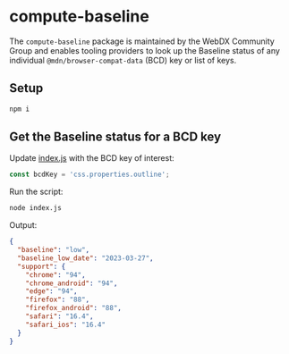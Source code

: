 # compute-baseline

The `compute-baseline` package is maintained by the WebDX Community Group and enables tooling providers to look up the Baseline status of any individual `@mdn/browser-compat-data` (BCD) key or list of keys.

## Setup

```sh
npm i
```

## Get the Baseline status for a BCD key

Update [index.js](index.js) with the BCD key of interest:

```js
const bcdKey = 'css.properties.outline';
```

Run the script:

```sh
node index.js
```

Output:

```json
{
  "baseline": "low",
  "baseline_low_date": "2023-03-27",
  "support": {
    "chrome": "94",
    "chrome_android": "94",
    "edge": "94",
    "firefox": "88",
    "firefox_android": "88",
    "safari": "16.4",
    "safari_ios": "16.4"
  }
}
```

